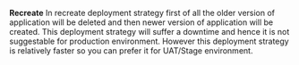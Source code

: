 **Recreate** In recreate deployment strategy first of all the older version of application will be deleted and then newer version of application will be created. This deployment strategy will suffer a downtime and hence it is not suggestable for production environment. However this deployment strategy is relatively faster so you can prefer it for UAT/Stage environment.

